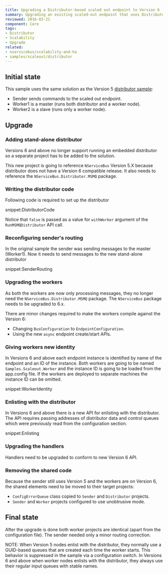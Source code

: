 ```yaml
---
title: Upgrading a Distributor-based scaled out endpoint to Version 6
summary: Upgrading an existing scaled-out endpoint that uses Distributor to version 6 of NServiceBus
reviewed: 2016-03-21
component: Core
tags:
- Distributor
- Scalability
- Upgrade
related:
- nservicebus/scalability-and-ha
- samples/scaleout/distributor
---
```


## Initial state

This sample uses the same solution as the Version 5 [distributor sample](/samples/scaleout/distributor):

 * Sender sends commands to the scaled out endpoint.
 * Worker1 is a master (runs both distributor and a worker node).
 * Worker2 is a slave (runs only a worker node).


## Upgrade


### Adding stand-alone distributor

Versions 6 and above no longer support running an embedded distributor so a separate project has to be added to the solution. 

This new project is going to reference `NServiceBus` Version 5.X because distributor does not have a Version 6 compatible release. It also needs to reference the `NServiceBus.Distributor.MSMQ` package.


### Writing the distributor code

Following code is required to set up the distributor 

snippet:DistributorCode

Notice that `false` is passed as a value for `withWorker` argument of the `RunMSMQDistributor` API call.


### Reconfiguring sender's routing

In the original sample the sender was sending messages to the master (Worker1). Now it needs to send messages to the new stand-alone distributor

snippet:SenderRouting


### Upgrading the workers

As both the workers are now only processing messages, they no longer need the `NServiceBus.Distributor.MSMQ` package. The `NServiceBus` package needs to be upgraded to 6.x.

There are minor changes required to make the workers compile against the Version 6:

 * Changing `BusConfiguration` to `EndpointConfiguration`.
 * Using the new `async` endpoint create/start APIs.


### Giving workers new identity

In Versions 6 and above each endpoint instance is identified by name of the endpoint and an ID of the instance. Both workers are going to be named `Samples.Scaleout.Worker` and the instance ID is going to be loaded from the app.config file. If the workers are deployed to separate machines the instance ID can be omitted.

snippet:WorkerIdentity


### Enlisting with the distributor

In Versions 6 and above there is a new API for enlisting with the distributor. The API requires passing addresses of distributor data and control queues which were previously read from the configuration section.

snippet:Enlisting


### Upgrading the handlers

Handlers need to be upgraded to conform to new Version 6 API.


### Removing the shared code

Because the sender still uses Version 5 and the workers are on Version 6, the shared elements need to be moved to their target projects:

 * `ConfigErrorQueue` class copied to `Sender` and `Distributor` projects.
 * `Sender` and `Worker` projects configured to use unobtrusive mode.


## Final state

After the upgrade is done both worker projects are identical (apart from the configuration file). The sender needed only a minor routing correction.

NOTE: When Version 5 nodes enlist with the distributor, they normally use a GUID-based queues that are created each time the worker starts. This behavior is suppressed in the sample via a configuration switch. In Versions 6 and above when worker nodes enlists with the distributor, they always use their regular input queues with stable names. 